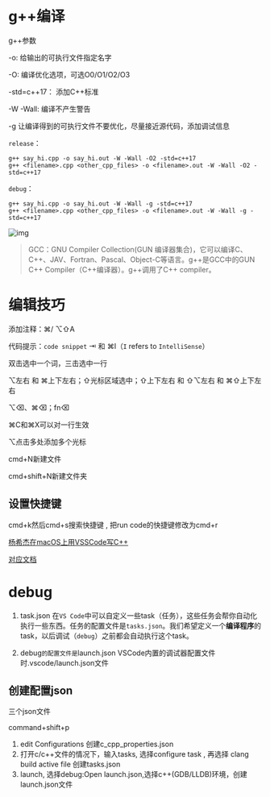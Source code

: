 

# g++编译

g++参数

-o:   给输出的可执行文件指定名字

-O:  编译优化选项，可选O0/O1/O2/O3

-std=c++17： 添加C++标准

-W -Wall:  编译不产生警告

-g 让编译得到的可执行文件不要优化，尽量接近源代码，添加调试信息



`release`：

```
g++ say_hi.cpp -o say_hi.out -W -Wall -O2 -std=c++17
g++ <filename>.cpp <other_cpp_files> -o <filename>.out -W -Wall -O2 -std=c++17
```

`debug`：

```
g++ say_hi.cpp -o say_hi.out -W -Wall -g -std=c++17
g++ <filename>.cpp <other_cpp_files> -o <filename>.out -W -Wall -g -std=c++17
```



![img](https://piggo-picture.oss-cn-hangzhou.aliyuncs.com/16023410133021.jpg)

> GCC：GNU Compiler Collection(GUN 编译器集合)，它可以编译C、C++、JAV、Fortran、Pascal、Object-C等语言。g++是GCC中的GUN C++ Compiler（C++编译器）。g++调用了C++ compiler。

# 编辑技巧

添加注释：⌘/ ⌥⇧A

代码提示：`code snippet` ⇥ 和 ⌘I（`I` refers to `IntelliSense`）

双击选中一个词，三击选中一行

⌥左右 和 ⌘上下左右；⇧光标区域选中；⇧上下左右 和 ⇧⌥左右 和 ⌘⇧上下左右

⌥⌫、⌘⌫；fn⌫

⌘C和⌘X可以对一行生效

⌥点击多处添加多个光标

cmd+N新建文件

cmd+shift+N新建文件夹

## 设置快捷键

cmd+k然后cmd+s搜索快捷键 , 把run code的快捷键修改为cmd+r



[杨希杰在macOS上用VSSCode写C++](https://www.bilibili.com/video/BV1g54y1s74Z/?spm_id_from=333.788&vd_source=fa2aaef8ece31d2c310d46092c301b46)

[对应文档](https://yang-xijie.github.io/LECTURE/vscode-cpp/5_%E5%BC%80%E5%90%AFVSCode%E7%9A%84%E5%A4%A7%E9%97%A8/)

# debug

1. task.json 在`VS Code`中可以自定义一些task（任务），这些任务会帮你自动化执行一些东西。任务的配置文件是`tasks.json`。我们希望定义一个**编译程序**的task，以后调试（`debug`）之前都会自动执行这个task。

2. debug`的配置文件是`launch.json
   VSCode内置的调试器配置文件时.vscode/launch.json文件

## 创建配置json

三个json文件

command+shift+p   

1. edit Configurations   创建c_cpp_properties.json
2. 打开c/c++文件的情况下，输入tasks, 选择configure task , 再选择 clang build active file 创建tasks.json
3. launch,      选择debug:Open launch.json,选择c++(GDB/LLDB)环境，创建launch.json文件

